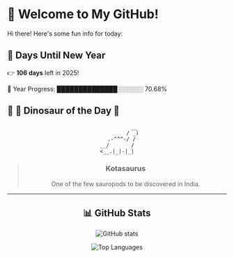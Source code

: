 # 🦖 Welcome to My GitHub!

Hi there! Here's some fun info for today:

## 📅 Days Until New Year
👉 **106 days** left in 2025!

📅 Year Progress: ██████████████░░░░░░ 70.68%

## 🌟 🦕 Dinosaur of the Day 🌟

<div align="center">

```text
           __
          / _)
   .-^^^-/ /
__/       /
<__.|_|-|_|
```

> ### **Kotasaurus**
> One of the few sauropods to be discovered in India.

---

## 📊 GitHub Stats
![GitHub stats](https://github-readme-stats.vercel.app/api?username=MAadinP&show_icons=true&theme=tokyonight)

![Top Languages](https://github-readme-stats.vercel.app/api/top-langs/?username=MAadinP&layout=compact&theme=tokyonight&cache_seconds=1)


</div>